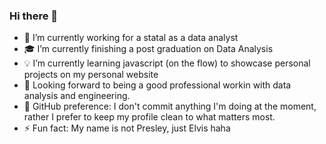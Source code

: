 ### Hi there 👋

- 🌱 I’m currently working for a statal as a data analyst 
- :mortar_board: I’m currently finishing a post graduation on Data Analysis 
- :bulb: I’m currently learning javascript (on the flow) to showcase personal projects on my personal website
- :telescope: Looking forward to being a good professional workin with data analysis and engineering.
- :bookmark_tabs: GitHub preference: I don't commit anything I'm doing at the moment, rather I prefer to keep my profile clean to what matters most.
- ⚡ Fun fact: My name is not Presley, just Elvis haha
